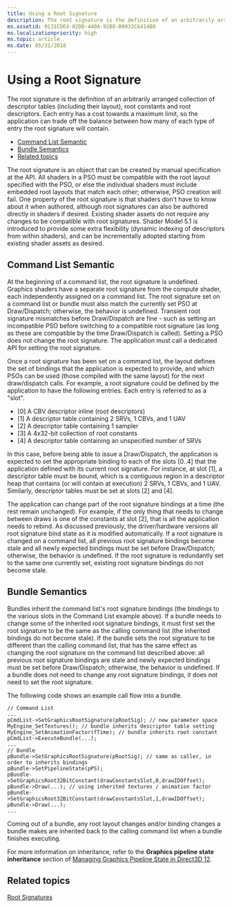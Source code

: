 ```yaml
---
title: Using a Root Signature
description: The root signature is the definition of an arbitrarily arranged collection of descriptor tables (including their layout), root constants and root descriptors.
ms.assetid: 0131CDE4-02DB-440A-92B8-B0933C6414B0
ms.localizationpriority: high
ms.topic: article
ms.date: 05/31/2018
---
```


# Using a Root Signature

The root signature is the definition of an arbitrarily arranged collection of descriptor tables (including their layout), root constants and root descriptors. Each entry has a cost towards a maximum limit, so the application can trade off the balance between how many of each type of entry the root signature will contain.

-   [Command List Semantic](#command-list-semantic)
-   [Bundle Semantics](#bundle-semantics)
-   [Related topics](#related-topics)

The root signature is an object that can be created by manual specification at the API. All shaders in a PSO must be compatible with the root layout specified with the PSO, or else the individual shaders must include embedded root layouts that match each other; otherwise, PSO creation will fail. One property of the root signature is that shaders don't have to know about it when authored, although root signatures can also be authored directly in shaders if desired. Existing shader assets do not require any changes to be compatible with root signatures. Shader Model 5.1 is introduced to provide some extra flexibility (dynamic indexing of descriptors from within shaders), and can be incrementally adopted starting from existing shader assets as desired.

## Command List Semantic

At the beginning of a command list, the root signature is undefined. Graphics shaders have a separate root signature from the compute shader, each independently assigned on a command list. The root signature set on a command list or bundle must also match the currently set PSO at Draw/Dispatch; otherwise, the behavior is undefined. Transient root signature mismatches before Draw/Dispatch are fine - such as setting an incompatible PSO before switching to a compatible root signature (as long as these are compatible by the time Draw/Dispatch is called). Setting a PSO does not change the root signature. The application must call a dedicated API for setting the root signature.

Once a root signature has been set on a command list, the layout defines the set of bindings that the application is expected to provide, and which PSOs can be used (those compiled with the same layout) for the next draw/dispatch calls. For example, a root signature could be defined by the application to have the following entries. Each entry is referred to as a "slot".

-   \[0\] A CBV descriptor inline (root descriptors)
-   \[1\] A descriptor table containing 2 SRVs, 1 CBVs, and 1 UAV
-   \[2\] A descriptor table containing 1 sampler
-   \[3\] A 4x32-bit collection of root constants
-   \[4\] A descriptor table containing an unspecified number of SRVs

In this case, before being able to issue a Draw/Dispatch, the application is expected to set the appropriate binding to each of the slots \[0..4\] that the application defined with its current root signature. For instance, at slot \[1\], a descriptor table must be bound, which is a contiguous region in a descriptor heap that contains (or will contain at execution) 2 SRVs, 1 CBVs, and 1 UAV. Similarly, descriptor tables must be set at slots \[2\] and \[4\].

The application can change part of the root signature bindings at a time (the rest remain unchanged). For example, if the only thing that needs to change between draws is one of the constants at slot \[2\], that is all the application needs to rebind. As discussed previously, the driver/hardware versions all root signature bind state as it is modified automatically. If a root signature is changed on a command list, all previous root signature bindings become stale and all newly expected bindings must be set before Draw/Dispatch; otherwise, the behavior is undefined. If the root signature is redundantly set to the same one currently set, existing root signature bindings do not become stale.

## Bundle Semantics

Bundles inherit the command list's root signature bindings (the bindings to the various slots in the Command List example above). If a bundle needs to change some of the inherited root signature bindings, it must first set the root signature to be the same as the calling command list (the inherited bindings do not become stale). If the bundle sets the root signature to be different than the calling command list, that has the same effect as changing the root signature on the command list described above: all previous root signature bindings are stale and newly expected bindings must be set before Draw/Dispatch; otherwise, the behavior is undefined. If a bundle does not need to change any root signature bindings, it does not need to set the root signature.

The following code shows an example call flow into a bundle.

``` syntax
// Command List
...
pCmdList->SetGraphicsRootSignature(pRootSig); // new parameter space
MyEngine_SetTextures(); // bundle inherits descriptor table setting
MyEngine_SetAnimationFactor(fTime); // bundle inherits root constant
pCmdList->ExecuteBundle(...);
...
// Bundle
pBundle->SetGraphicsRootSignature(pRootSig); // same as caller, in order to inherits bindings
pBundle->SetPipelineState(pPS); 
pBundle->SetGraphicsRoot32BitConstant(drawConstantsSlot,0,drawIDOffset);
pBundle->Draw(...); // using inherited textures / animation factor
pBundle->SetGraphicsRoot32BitConstant(drawConstantsSlot,1,drawIDOffset);
pBundle->Draw(...);
...
```

Coming out of a bundle, any root layout changes and/or binding changes a bundle makes are inherited back to the calling command list when a bundle finishes executing.

For more information on inheritance, refer to the **Graphics pipeline state inheritance** section of [Managing Graphics Pipeline State in Direct3D 12](managing-graphics-pipeline-state-in-direct3d-12.md).

## Related topics

<dl> <dt>

[Root Signatures](root-signatures.md)
</dt> </dl>

 

 




